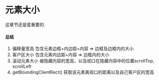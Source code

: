 # 元素大小

这章节还是蛮重要的.


#### 总结

1. 偏移量宽高 包含元素边框+内边距+内容 => 边框及边框内的大小
2. 客户区大小 包含元素内边距+内容 => 边框内的大小
3. 滚动元素大小 被隐藏内容的宽高，以及视口在隐藏内容中的位置scrollTop, scrollLeft
4. getBoundingClientRect() 获取该元素离视口的距离以及自己客户区的宽高